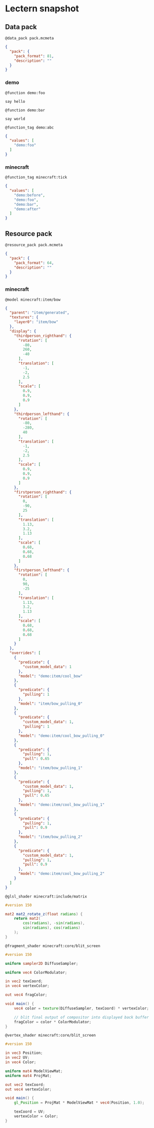 # Lectern snapshot

## Data pack

`@data_pack pack.mcmeta`

```json
{
  "pack": {
    "pack_format": 81,
    "description": ""
  }
}
```

### demo

`@function demo:foo`

```mcfunction
say hello
```

`@function demo:bar`

```mcfunction
say world
```

`@function_tag demo:abc`

```json
{
  "values": [
    "demo:foo"
  ]
}
```

### minecraft

`@function_tag minecraft:tick`

```json
{
  "values": [
    "demo:before",
    "demo:foo",
    "demo:bar",
    "demo:after"
  ]
}
```

## Resource pack

`@resource_pack pack.mcmeta`

```json
{
  "pack": {
    "pack_format": 64,
    "description": ""
  }
}
```

### minecraft

`@model minecraft:item/bow`

```json
{
  "parent": "item/generated",
  "textures": {
    "layer0": "item/bow"
  },
  "display": {
    "thirdperson_righthand": {
      "rotation": [
        -80,
        260,
        -40
      ],
      "translation": [
        -1,
        -2,
        2.5
      ],
      "scale": [
        0.9,
        0.9,
        0.9
      ]
    },
    "thirdperson_lefthand": {
      "rotation": [
        -80,
        -280,
        40
      ],
      "translation": [
        -1,
        -2,
        2.5
      ],
      "scale": [
        0.9,
        0.9,
        0.9
      ]
    },
    "firstperson_righthand": {
      "rotation": [
        0,
        -90,
        25
      ],
      "translation": [
        1.13,
        3.2,
        1.13
      ],
      "scale": [
        0.68,
        0.68,
        0.68
      ]
    },
    "firstperson_lefthand": {
      "rotation": [
        0,
        90,
        -25
      ],
      "translation": [
        1.13,
        3.2,
        1.13
      ],
      "scale": [
        0.68,
        0.68,
        0.68
      ]
    }
  },
  "overrides": [
    {
      "predicate": {
        "custom_model_data": 1
      },
      "model": "demo:item/cool_bow"
    },
    {
      "predicate": {
        "pulling": 1
      },
      "model": "item/bow_pulling_0"
    },
    {
      "predicate": {
        "custom_model_data": 1,
        "pulling": 1
      },
      "model": "demo:item/cool_bow_pulling_0"
    },
    {
      "predicate": {
        "pulling": 1,
        "pull": 0.65
      },
      "model": "item/bow_pulling_1"
    },
    {
      "predicate": {
        "custom_model_data": 1,
        "pulling": 1,
        "pull": 0.65
      },
      "model": "demo:item/cool_bow_pulling_1"
    },
    {
      "predicate": {
        "pulling": 1,
        "pull": 0.9
      },
      "model": "item/bow_pulling_2"
    },
    {
      "predicate": {
        "custom_model_data": 1,
        "pulling": 1,
        "pull": 0.9
      },
      "model": "demo:item/cool_bow_pulling_2"
    }
  ]
}
```

`@glsl_shader minecraft:include/matrix`

```glsl
#version 150

mat2 mat2_rotate_z(float radians) {
    return mat2(
        cos(radians), -sin(radians),
        sin(radians), cos(radians)
    );
}
```

`@fragment_shader minecraft:core/blit_screen`

```glsl
#version 150

uniform sampler2D DiffuseSampler;

uniform vec4 ColorModulator;

in vec2 texCoord;
in vec4 vertexColor;

out vec4 fragColor;

void main() {
    vec4 color = texture(DiffuseSampler, texCoord) * vertexColor;

    // blit final output of compositor into displayed back buffer
    fragColor = color * ColorModulator;
}
```

`@vertex_shader minecraft:core/blit_screen`

```glsl
#version 150

in vec3 Position;
in vec2 UV;
in vec4 Color;

uniform mat4 ModelViewMat;
uniform mat4 ProjMat;

out vec2 texCoord;
out vec4 vertexColor;

void main() {
    gl_Position = ProjMat * ModelViewMat * vec4(Position, 1.0);

    texCoord = UV;
    vertexColor = Color;
}
```
